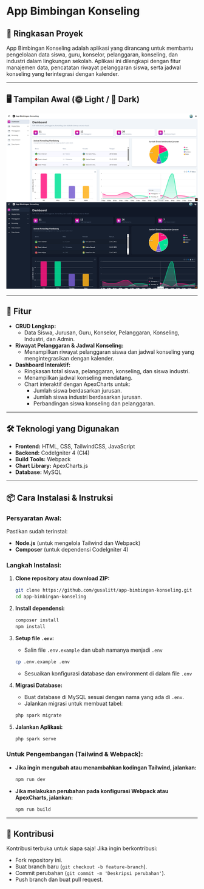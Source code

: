 # App Bimbingan Konseling

## 📖 Ringkasan Proyek

App Bimbingan Konseling adalah aplikasi yang dirancang untuk membantu pengelolaan data siswa, guru, konselor, pelanggaran, konseling, dan industri dalam lingkungan sekolah. Aplikasi ini dilengkapi dengan fitur manajemen data, pencatatan riwayat pelanggaran siswa, serta jadwal konseling yang terintegrasi dengan kalender.

---
## 🖥️ Tampilan Awal (🌞 Light / 🌙 Dark)
![Tampilan Project di Light Mode](./public/assets/img/dashboard-view-in-light-mode.png)
![Tampilan Project di Dark Mode](./public/assets/img/dashboard-view-in-dark-mode.png)

---
## 🎯 Fitur

- **CRUD Lengkap:**
  - Data Siswa, Jurusan, Guru, Konselor, Pelanggaran, Konseling, Industri, dan Admin.
- **Riwayat Pelanggaran & Jadwal Konseling:**
  - Menampilkan riwayat pelanggaran siswa dan jadwal konseling yang mengintegrasikan dengan kalender.
- **Dashboard Interaktif:**
  - Ringkasan total siswa, pelanggaran, konseling, dan siswa industri.
  - Menampilkan jadwal konseling mendatang.
  - Chart interaktif dengan ApexCharts untuk:
    - Jumlah siswa berdasarkan jurusan.
    - Jumlah siswa industri berdasarkan jurusan.
    - Perbandingan siswa konseling dan pelanggaran.

---

## 🛠️ Teknologi yang Digunakan

- **Frontend:** HTML, CSS, TailwindCSS, JavaScript
- **Backend:** CodeIgniter 4 (CI4)
- **Build Tools:** Webpack
- **Chart Library:** ApexCharts.js
- **Database:** MySQL

---

## 📦 Cara Instalasi & Instruksi

### Persyaratan Awal:

Pastikan sudah terinstal:

- **Node.js** (untuk mengelola Tailwind dan Webpack)
- **Composer** (untuk dependensi CodeIgniter 4)

### Langkah Instalasi:

1. **Clone repository atau download ZIP:**

   ```bash
   git clone https://github.com/gusalitt/app-bimbingan-konseling.git
   cd app-bimbingan-konseling
   ```

2. **Install dependensi:**

   ```bash
   composer install
   npm install
   ```

3. **Setup file ****`.env`****:**

   - Salin file `.env.example` dan ubah namanya menjadi `.env`

   ```bash
   cp .env.example .env
   ```

   - Sesuaikan konfigurasi database dan environment di dalam file `.env`

4. **Migrasi Database:**

   - Buat database di MySQL sesuai dengan nama yang ada di `.env`.
   - Jalankan migrasi untuk membuat tabel:

   ```bash
   php spark migrate
   ```

5. **Jalankan Aplikasi:**

   ```bash
   php spark serve
   ```

### Untuk Pengembangan (Tailwind & Webpack):

- **Jika ingin mengubah atau menambahkan kodingan Tailwind, jalankan:**
  ```bash
  npm run dev
  ```
- **Jika melakukan perubahan pada konfigurasi Webpack atau ApexCharts, jalankan:**
  ```bash
  npm run build
  ```

---

## 🤝 Kontribusi

Kontribusi terbuka untuk siapa saja! Jika ingin berkontribusi:

- Fork repository ini.
- Buat branch baru (`git checkout -b feature-branch`).
- Commit perubahan (`git commit -m 'Deskripsi perubahan'`).
- Push branch dan buat pull request.
